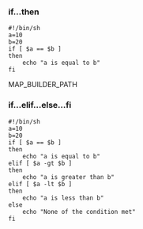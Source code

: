 ### if...then
``` shell
#!/bin/sh
a=10
b=20
if [ $a == $b ]
then
    echo "a is equal to b"
fi
```
MAP_BUILDER_PATH
### if...elif...else...fi

```shell
#!/bin/sh
a=10
b=20
if [ $a == $b ]
then
    echo "a is equal to b"
elif [ $a -gt $b ]
then
    echo "a is greater than b"
elif [ $a -lt $b ]
then
    echo "a is less than b"
else
    echo "None of the condition met"
fi
```
